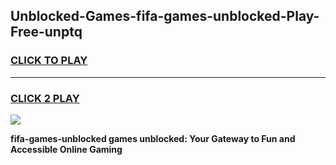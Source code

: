 
## Unblocked-Games-fifa-games-unblocked-Play-Free-unptq
<h3>
<a href="https://premium76.site?title=fifa-games-unblocked&ref=10A">CLICK TO PLAY</a></h3>
<hr>

<h3>
<a href="https://premium76.site?title=fifa-games-unblocked&ref=10A">CLICK 2 PLAY</a>
  
</h3>

<a href="https://premium76.site?title=fifa-games-unblocked&ref=10A"><img src="https://clearcache.store/games.png"></a>


**fifa-games-unblocked games unblocked: Your Gateway to Fun and Accessible Online Gaming**
